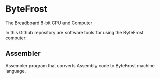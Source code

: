 # ByteFrost

The Breadboard 8-bit CPU and Computer

In this Github repository are software tools for using the ByteFrost computer:

## Assembler
Assembler program that converts Assembly code to ByteFrost machine language.

